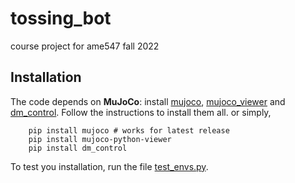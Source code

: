 # tossing_bot
course project for ame547 fall 2022

## Installation

The code depends on **MuJoCo**: install [mujoco](https://mujoco.org/), [mujoco_viewer](https://github.com/rohanpsingh/mujoco-python-viewer)  and [dm_control](https://github.com/deepmind/dm_control). Follow the instructions to install them all. or simply,

        pip install mujoco # works for latest release
        pip install mujoco-python-viewer
        pip install dm_control

To test you installation, run the file [test_envs.py](./test_env.py). 
